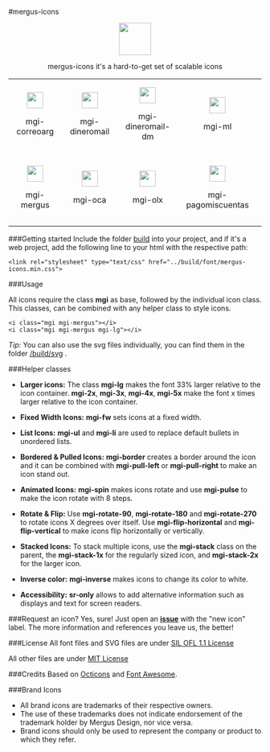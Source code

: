 #mergus-icons

<p align="center">
<span>
<img height="64" width="64" src="https://cdn.rawgit.com/MergusDesign/mergus-icons/master/lib/svg/mergus.svg">
</span>
</p>

<p align="center">mergus-icons it's a hard-to-get set of scalable icons</p>

<table>
  <tr align="center">
    <td id="correoarg" style="padding: 1em">
      <img src="https://cdn.rawgit.com/MergusDesign/mergus-icons/master/lib/svg/correoarg.svg" height="32" width="32">
      <p>mgi-correoarg</p>
    </td>
    <td id="dineromail" style="padding: 1em">
      <img src="https://cdn.rawgit.com/MergusDesign/mergus-icons/master/lib/svg/dineromail.svg" height="32" width="32">
      <p>mgi-dineromail</p>
    </td>
    <td id="dineromail-dm" style="padding: 1em">
      <img src="https://cdn.rawgit.com/MergusDesign/mergus-icons/master/lib/svg/dineromail-dm.svg" height="32" width="32">
      <p>mgi-dineromail-dm</p>
    </td>
    <td id="ml" style="padding: 1em">
      <img src="https://cdn.rawgit.com/MergusDesign/mergus-icons/master/lib/svg/ml.svg" height="32" width="32">
      <p>mgi-ml</p>
    </td>
    <td id="ml-hands" style="padding: 1em">
      <img src="https://cdn.rawgit.com/MergusDesign/mergus-icons/master/lib/svg/ml-hands.svg" height="32" width="32">
      <p>mgi-ml-hands</p>
    </td>
  </tr>
  <tr align="center">
    <td id="mergus" style="padding: 1em">
      <img src="https://cdn.rawgit.com/MergusDesign/mergus-icons/master/lib/svg/mergus.svg" height="32" width="32">
      <p>mgi-mergus</p>
    </td>
    <td id="oca" style="padding: 1em">
      <img src="https://cdn.rawgit.com/MergusDesign/mergus-icons/master/lib/svg/oca.svg" height="32" width="32">
      <p>mgi-oca</p>
    </td>
    <td id="olx" style="padding: 1em">
      <img src="https://cdn.rawgit.com/MergusDesign/mergus-icons/master/lib/svg/olx.svg" height="32" width="32">
      <p>mgi-olx</p>
    </td>
    <td id="pagomiscuentas" style="padding: 1em">
      <img src="https://cdn.rawgit.com/MergusDesign/mergus-icons/master/lib/svg/pagomiscuentas.svg" height="32" width="32">
      <p>mgi-pagomiscuentas</p>
    </td>
    <td id="taringa" style="padding: 1em">
      <img src="https://cdn.rawgit.com/MergusDesign/mergus-icons/master/lib/svg/taringa.svg" height="32" width="32">
      <p>mgi-taringa</p>
    </td>
  </tr>
</table>


###Getting started
Include the folder [build](https://github.com/MergusDesign/mergus-icons/tree/master/build)  into your project, and if it's a web project, add the following line to your html with the respective path:

	<link rel="stylesheet" type="text/css" href="../build/font/mergus-icons.min.css">

###Usage

All icons require the class **mgi** as base, followed by the individual icon class. This classes, can be combined with any helper class to style icons.

	<i class="mgi mgi-mergus"></i>
	<i class="mgi mgi-mergus mgi-lg"></i>

*Tip:*
You can also use the svg files individually, you can find them in the folder [/build/svg](https://github.com/MergusDesign/mergus-icons/tree/master/build/svg) .

###Helper classes

- **Larger icons:** The class **mgi-lg** makes the font 33% larger relative to the icon container.
**mgi-2x**, **mgi-3x**, **mgi-4x**, **mgi-5x** make the font x times larger relative to the icon container.

- **Fixed Width Icons:** **mgi-fw** sets icons at a fixed width.

- **List Icons:** **mgi-ul** and **mgi-li** are used to replace default bullets in unordered lists.

- **Bordered & Pulled Icons:** **mgi-border** creates a border around the icon and it can be combined with **mgi-pull-left** or **mgi-pull-right** to make an icon stand out.

- **Animated Icons:** **mgi-spin** makes icons rotate and use **mgi-pulse** to make the icon rotate with 8 steps.

- **Rotate & Flip:** Use **mgi-rotate-90**, **mgi-rotate-180** and **mgi-rotate-270** to rotate icons X degrees over itself.
Use **mgi-flip-horizontal** and **mgi-flip-vertical** to make icons flip horizontally or vertically.

- **Stacked Icons:** To stack multiple icons, use the **mgi-stack** class on the parent, the **mgi-stack-1x** for the regularly sized icon, and **mgi-stack-2x** for the larger icon.

- **Inverse color:** **mgi-inverse** makes icons to change its color to white.

- **Accessibility:** **sr-only** allows to add alternative information such as displays and text for screen readers.


###Request an icon? Yes, sure!
Just open an [**issue**](https://github.com/MergusDesign/mergus-icons/issues) with the "new icon" label. The more information and references you leave us, the better!

###License
All font files and SVG files are under [SIL OFL 1.1 License](http://scripts.sil.org/cms/scripts/page.php?site_id=nrsi&id=OFL)

All other files are under [MIT License](https://opensource.org/licenses/mit-license.html)

###Credits
Based on [Octicons](https://github.com/primer/octicons) and [Font Awesome](http://fontawesome.io/).

###Brand Icons

 - All brand icons are trademarks of their respective owners.
 - The use of these trademarks does not indicate endorsement of the trademark holder by Mergus Design, nor vice versa.
 - Brand icons should only be used to represent the company or product to which they refer.
